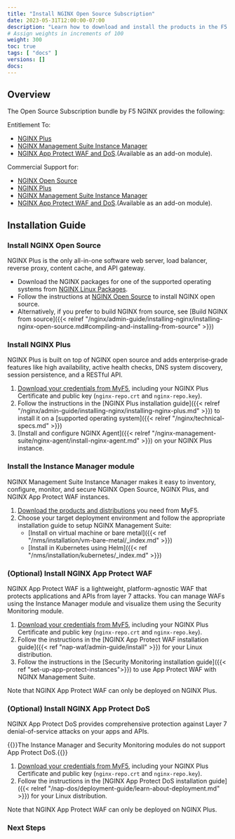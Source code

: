 ```yaml
---
title: "Install NGINX Open Source Subscription"
date: 2023-05-31T12:00:00-07:00
description: "Learn how to download and install the products in the F5 NGINX Open Source Subscription."
# Assign weights in increments of 100
weight: 300
toc: true
tags: [ "docs" ]
versions: []
docs: 
---
```


## Overview
The Open Source Subscription bundle by F5 NGINX provides the following:

Entitlement To:
- [NGINX Plus](https://www.nginx.com/products/nginx/)
- [NGINX Management Suite Instance Manager](https://www.nginx.com/products/nginx-management-suite/instance-manager/)
- [NGINX App Protect WAF and DoS](https://www.nginx.com/products/nginx-app-protect/).(Available as an add-on module).

Commercial Support for:
- [NGINX Open Source](https://www.nginx.org)
- [NGINX Plus](https://www.nginx.com/products/nginx/)
- [NGINX Management Suite Instance Manager](https://www.nginx.com/products/nginx-management-suite/instance-manager/)
- [NGINX App Protect WAF and DoS](https://www.nginx.com/products/nginx-app-protect/).(Available as an add-on module).

## Installation Guide

### Install NGINX Open Source
NGINX Plus is the only all-in-one software web server, load balancer, reverse proxy, content cache, and API gateway.

- Download the NGINX packages for one of the supported operating systems from [NGINX Linux Packages](https://nginx.org/en/linux_packages.html). 
- Follow the instructions at [NGINX Open Source](https://docs.nginx.com/nginx/admin-guide/installing-nginx/installing-nginx-open-source/) to install NGINX open source.
- Alternatively, if you prefer to build NGINX from source, see [Build NGINX from source]({{< relref "/nginx/admin-guide/installing-nginx/installing-nginx-open-source.md#compiling-and-installing-from-source" >}})

### Install NGINX Plus
NGINX Plus is built on top of NGINX open source and adds enterprise‑grade features like high availability, active health checks, DNS system discovery, session persistence, and a RESTful API.

1.	[Download your credentials from MyF5](https://my.f5.com/), including your NGINX Plus Certificate and public key (`nginx-repo.crt` and `nginx-repo.key`).
2. Follow the instructions in the [NGINX Plus installation guide]({{< relref "/nginx/admin-guide/installing-nginx/installing-nginx-plus.md" >}}) to install it on a [supported operating system]({{< relref "/nginx/technical-specs.md" >}})
3. [Install and configure NGINX Agent]({{< relref "/nginx-management-suite/nginx-agent/install-nginx-agent.md" >}}) on your NGINX Plus instance. 


### Install the Instance Manager module
NGINX Management Suite Instance Manager makes it easy to inventory, configure, monitor, and secure NGINX Open Source, NGINX Plus, and NGINX App Protect WAF instances.

1. [Download the products and distributions](https://my.f5.com/manage/s/downloads) you need from MyF5.
2. Choose your target deployment environment and follow the appropriate installation guide to setup NGINX Management Suite:
    - [Install on virtual machine or bare metal]({{< ref "/nms/installation/vm-bare-metal/_index.md" >}})
    - [Install in Kubernetes using Helm]({{< ref "/nms/installation/kubernetes/_index.md" >}})


### (Optional) Install NGINX App Protect WAF
NGINX App Protect WAF is a lightweight, platform-agnostic WAF that protects applications and APIs from layer 7 attacks. You can manage WAFs using the Instance Manager module and visualize them using the Security Monitoring module. 

1.	[Download your credentials from MyF5](https://my.f5.com/), including your NGINX Plus Certificate and public key (`nginx-repo.crt` and `nginx-repo.key`).
2.	Follow the instructions in the [NGINX App Protect WAF installation guide]({{< ref "nap-waf/admin-guide/install" >}}) for your Linux distribution.
3.  Follow the instructions in the [Security Monitoring installation guide]({{< ref "set-up-app-protect-instances">}}) to use App Protect WAF with NGINX Management Suite.

Note that NGINX App Protect WAF can only be deployed on NGINX Plus.


### (Optional) Install NGINX App Protect DoS
NGINX App Protect DoS provides comprehensive protection against Layer 7 denial-of-service attacks on your apps and APIs. 

{{<note>}}The Instance Manager and Security Monitoring modules do not support App Protect DoS.{{</note>}}

1. [Download your credentials from MyF5](https://my.f5.com/), including your NGINX Plus Certificate and public key (`nginx-repo.crt` and `nginx-repo.key`).
2. Follow the instructions in the [NGINX App Protect DoS installation guide]({{< relref "/nap-dos/deployment-guide/learn-about-deployment.md" >}}) for your Linux distribution.

Note that NGINX App Protect WAF can only be deployed on NGINX Plus.

### Next Steps

